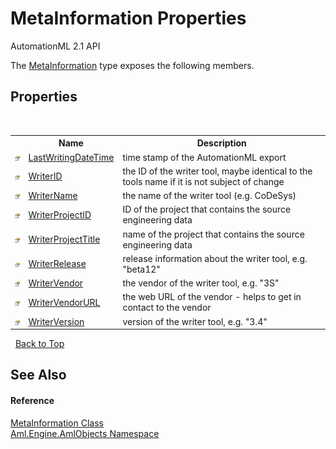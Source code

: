 # MetaInformation Properties
AutomationML 2.1 API 

The <a href="T_Aml_Engine_AmlObjects_MetaInformation">MetaInformation</a> type exposes the following members.


## Properties
&nbsp;<table><tr><th></th><th>Name</th><th>Description</th></tr><tr><td>![Public property](media/pubproperty.gif "Public property")</td><td><a href="P_Aml_Engine_AmlObjects_MetaInformation_LastWritingDateTime">LastWritingDateTime</a></td><td>
time stamp of the AutomationML export</td></tr><tr><td>![Public property](media/pubproperty.gif "Public property")</td><td><a href="P_Aml_Engine_AmlObjects_MetaInformation_WriterID">WriterID</a></td><td>
the ID of the writer tool, maybe identical to the tools name if it is not subject of change</td></tr><tr><td>![Public property](media/pubproperty.gif "Public property")</td><td><a href="P_Aml_Engine_AmlObjects_MetaInformation_WriterName">WriterName</a></td><td>
the name of the writer tool (e.g. CoDeSys)</td></tr><tr><td>![Public property](media/pubproperty.gif "Public property")</td><td><a href="P_Aml_Engine_AmlObjects_MetaInformation_WriterProjectID">WriterProjectID</a></td><td>
ID of the project that contains the source engineering data</td></tr><tr><td>![Public property](media/pubproperty.gif "Public property")</td><td><a href="P_Aml_Engine_AmlObjects_MetaInformation_WriterProjectTitle">WriterProjectTitle</a></td><td>
name of the project that contains the source engineering data</td></tr><tr><td>![Public property](media/pubproperty.gif "Public property")</td><td><a href="P_Aml_Engine_AmlObjects_MetaInformation_WriterRelease">WriterRelease</a></td><td>
release information about the writer tool, e.g. "beta12"</td></tr><tr><td>![Public property](media/pubproperty.gif "Public property")</td><td><a href="P_Aml_Engine_AmlObjects_MetaInformation_WriterVendor">WriterVendor</a></td><td>
the vendor of the writer tool, e.g. "3S"</td></tr><tr><td>![Public property](media/pubproperty.gif "Public property")</td><td><a href="P_Aml_Engine_AmlObjects_MetaInformation_WriterVendorURL">WriterVendorURL</a></td><td>
the web URL of the vendor - helps to get in contact to the vendor</td></tr><tr><td>![Public property](media/pubproperty.gif "Public property")</td><td><a href="P_Aml_Engine_AmlObjects_MetaInformation_WriterVersion">WriterVersion</a></td><td>
version of the writer tool, e.g. "3.4"</td></tr></table>&nbsp;
<a href="#metainformation-properties">Back to Top</a>

## See Also


#### Reference
<a href="T_Aml_Engine_AmlObjects_MetaInformation">MetaInformation Class</a><br /><a href="N_Aml_Engine_AmlObjects">Aml.Engine.AmlObjects Namespace</a><br />